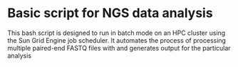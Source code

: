 # Basic script for NGS data analysis 

This bash script is designed to run in batch mode on an HPC cluster using the Sun Grid Engine job scheduler. It automates the process of processing multiple paired-end FASTQ files with  and generates output for the particular analysis

